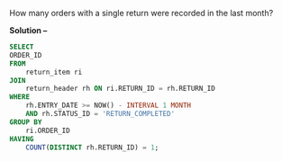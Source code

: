 How many orders with a single return were recorded in the last month?

**Solution –**
```sql 
SELECT
ORDER_ID
FROM
    return_item ri
JOIN
    return_header rh ON ri.RETURN_ID = rh.RETURN_ID
WHERE
    rh.ENTRY_DATE >= NOW() - INTERVAL 1 MONTH
    AND rh.STATUS_ID = 'RETURN_COMPLETED'
GROUP BY
    ri.ORDER_ID
HAVING
    COUNT(DISTINCT rh.RETURN_ID) = 1;
```